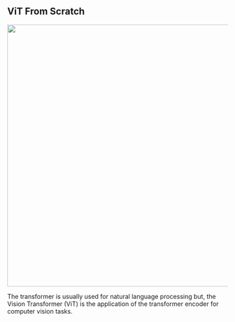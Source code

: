 ## ViT From Scratch

<div style="display: flex;">
  <img src="https://github.com/user-attachments/assets/16d9122e-390e-4e1c-8614-8bfefb6e2d02" width="600" style="margin-right: 20px;" />
</div>

The transformer is usually used for natural language processing but, the Vision Transformer (ViT) is the application of the transformer encoder for computer vision tasks.
